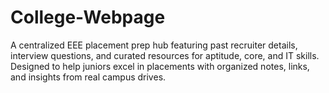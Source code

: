 # College-Webpage
A centralized EEE placement prep hub featuring past recruiter details, interview questions, and curated resources for aptitude, core, and IT skills. Designed to help juniors excel in placements with organized notes, links, and insights from real campus drives.
